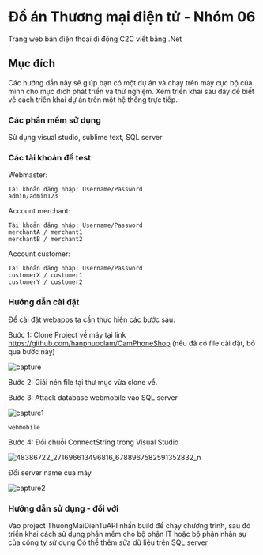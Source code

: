 
  # Đồ án Thương mại điện tử - Nhóm 06

Trang web bán điện thoại di động C2C viết bằng .Net

## Mục đích

Các hướng dẫn này sẽ giúp bạn có một dự án và chạy trên máy cục bộ của mình cho mục đích phát triển và thử nghiệm. Xem triển khai sau đây để biết về cách triển khai dự án trên một hệ thống trực tiếp.

### Các phần mềm sử dụng

Sử dụng visual studio, sublime text, SQL server

### Các tài khoản để test

Webmaster:

```
Tài khoản đăng nhập: Username/Password
admin/admin123
```

Account merchant:

```
Tài khoản đăng nhập: Username/Password
merchantA / merchant1
merchantB / merchant2

```

Account customer:

```
Tài khoản đăng nhập: Username/Password
customerX / customer1
customerY / customer2

```

### Hướng dẫn cài đặt

Để cài đặt webapps ta cần thực hiện các bước sau:

Bước 1: Clone Project về máy tại link https://github.com/hanphuoclam/CamPhoneShop (nếu đã có file cài đặt, bỏ qua bước này)

![capture](https://user-images.githubusercontent.com/32255703/50264487-857c0080-044d-11e9-8ae3-ec5f2ec45291.PNG)


Bước 2: Giải nén file tại thư mục vừa clone về.


Bước 3: Attack database webmobile vào SQL server

![capture1](https://user-images.githubusercontent.com/32255703/50264824-08ea2180-044f-11e9-9f66-76847910e66f.PNG)


```
webmobile
```
Bước 4: Đổi chuỗi ConnectString trong Visual Studio

![48386722_271696613496816_6788967582591352832_n](https://user-images.githubusercontent.com/32255703/50265523-967b4080-0452-11e9-8a46-119462c11c9e.png)

Đổi server name của máy

![capture2](https://user-images.githubusercontent.com/32255703/50265667-2c16d000-0453-11e9-9507-8024f9c45328.PNG)


### Hướng dẫn sử dụng - đối với 

Vào project ThuongMaiDienTuAPI nhấn build để chạy chương trình, sau đó triển khai cách sử dụng phần mềm cho bộ phận IT hoặc bộ phận nhân sự của công ty sử dụng
Có thể thêm sửa dữ liệu trên SQL server



